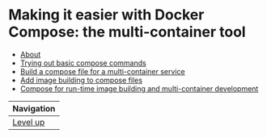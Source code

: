 # Making it easier with Docker Compose: the multi-container tool #

* [About](about/README.md)
* [Trying out basic compose commands](basic-commands/README.md)
* [Build a compose file for a multi-container service](compose-file-for-multi-container-service/README.md)
* [Add image building to compose files](add-image-building/README.md)
* [Compose for run-time image building and multi-container development](run-time-building-and-multi-container-development/README.md)

| Navigation               |
| ------------------------ |
| [Level up](../README.md) |
